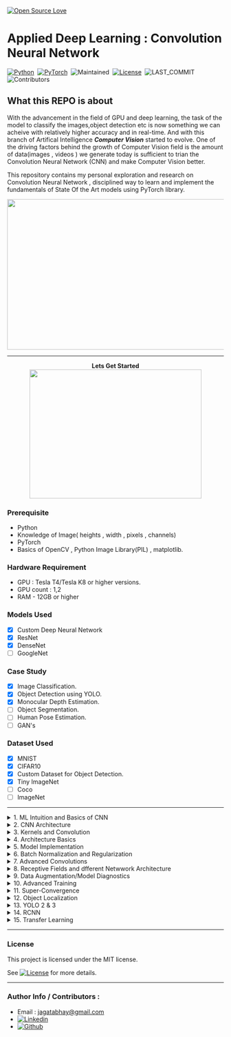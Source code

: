[![Open Source Love](https://badges.frapsoft.com/os/v1/open-source.png?v=103)](https://github.com/ellerbrock/open-source-badges/)


# Applied Deep Learning : Convolution Neural Network

[![Python](https://img.shields.io/badge/Language%20%26%20Version-Python%203.6%2B-brightgreen?logo=python)](https://www.python.org/)&nbsp;&nbsp;[![PyTorch](https://img.shields.io/badge/Library-PyTorch-brightgreen?logo=pytorch)](https://pytorch.org)&nbsp;&nbsp;![Maintained](https://img.shields.io/badge/Maintained-Yes-brightgreen?logo=github)&nbsp;&nbsp;[![License](https://img.shields.io/badge/LICENSE-MIT-brightgreen)](https://github.com/jagatabhay/TSAI/blob/master/LICENSE)&nbsp;&nbsp;![LAST_COMMIT](https://img.shields.io/github/last-commit/jagatabhay/TSAI)&nbsp;&nbsp;![Contributors](https://img.shields.io/github/contributors/jagatabhay/TSAI?style=plastic)&nbsp;&nbsp;


## What this REPO is about


With the advancement in the field of GPU and deep learning, the task of the model to classify the images,object detection etc is now something we can acheive with relatively higher accuracy and in real-time. And with this branch of Artifical Intelligence ***Computer Vision*** started to evolve. One of the driving factors behind the growth of Computer Vision field is the amount of data(images , videos ) we generate today is sufficient to trian the Convolution Neural Network (CNN) and make Computer Vision better.

This repository contains my personal exploration and research on Convolution Neural Network , disciplined way to learn and implement the fundamentals of State Of the Art models using PyTorch library.

<p align = 'center'>
  <img width = '600' height = '350' src = "https://github.com/jagatabhay/miscellaneous/blob/master/humanpose.gif">
 </p>


---

<p align="center">
  <b> Lets Get Started </b><br>
  <img width="400" height="300" src="https://github.com/jagatabhay/miscellaneous/blob/master/gettingstartedlogo.png">
</p>



### Prerequisite
- Python
- Knowledge of Image( heights , width , pixels , channels)
- PyTorch
- Basics of OpenCV , Python Image Library(PIL) , matplotlib.


### Hardware Requirement
- GPU : Tesla T4/Tesla K8 or higher versions.
- GPU count : 1,2
- RAM - 12GB or higher


### Models Used
- [x] Custom Deep Neural Network
- [x] ResNet
- [x] DenseNet
- [ ] GoogleNet

### Case Study
- [x] Image Classification.
- [x] Object Detection using YOLO.
- [x] Monocular Depth Estimation.
- [ ] Object Segmentation.
- [ ] Human Pose Estimation.
- [ ] GAN's

### Dataset Used
- [x] MNIST
- [x] CIFAR10
- [x] Custom Dataset for Object Detection.
- [x] Tiny ImageNet
- [ ] Coco
- [ ] ImageNet

---

<details>
  <summary>1. ML Intuition and Basics of CNN </summary>
   
Basics of python can be learnt on YouTube. Channels like Corey Shagffer [![YouTubeLogo](https://github.com/jagatabhay/TSAI/blob/master/S13/logo.png)](https://www.youtube.com/playlist?list=PL-osiE80TeTt2d9bfVyTiXJA-UTHn6WwU) and Telusko [![YouTubeLogo](https://github.com/jagatabhay/TSAI/blob/master/S13/logo.png)](https://www.youtube.com/c/Telusko/playlists) helped me a lot to learn about python basics.


Basics of CNN , how CNN learns , how different channels are formed , how DNN make sense of the inputs it gets ( __Features -> Edges & Gradients -> Textures -> Patterns -> Part of Objects -> Objects -> Scenes__ )Please see below. Resemblance of Human brain , eyes with computer vision field.

<p align='center'>
  <img src="https://github.com/jagatabhay/miscellaneous/blob/master/Edges%20and%20Gradient.PNG">
</p>

</details>

<details>
  <summary>2. CNN Architecture </summary>

Basic CNN Architecture , maintain symmetry by chosing odd size kernel(Example : 3X3 , 5X5), importance of choosing 3X3 kernel over 5X5 or higher odd kernel , Max-Pooling  , Receptive Field.
  
<p align='center'>
  <img src= 'https://github.com/jagatabhay/miscellaneous/blob/master/RF.gif'>
</p>
 
</details>
 
<details>
  <summary>3. Kernels and Convolution </summary>
  
&nbsp;
  
Basic Pytorch architecture for working with neural networks, introduction to nn.Module, optimizers, forward and backward pass, datasets, how to apply simple augmentation.
 </details>


<details>
<summary>4. Architecture Basics</summary>

CNN Architecture components Fully Connected Layer , Drop-Out , Softmax , Learning-Rate , Batch-Size.

Work link Summary :
- Train MNIST Dataset to get 99.40% accuracy with given contraint. Kindly check the [worklink](https://github.com/jagatabhay/S4) to know more.
- Parameters : 
- Epoch : 20
- Learning Rate
- Batch Size 
- Highest Accuracy - 
- [Work Link](https://github.com/jagatabhay/S4)
<p align='center'>
  <img width = 300 height = 200 src= 'https://github.com/jagatabhay/miscellaneous/blob/master/fullyconnectedlayer.png'>
  <img width = 300 height = 200 src= 'https://github.com/jagatabhay/miscellaneous/blob/master/droput.gif'>
  <img width = 300 height = 200 src= 'https://github.com/jagatabhay/miscellaneous/blob/master/LR.jpg'>
  </p>

</details>



<details>
<summary>5. Model Implementation</summary>

Step by step approach to build neural network , debugg , and to optimize to get the best accuracy.
Kindly check [worklink](https://github.com/jagatabhay/S5) to know more.

Work link Summary :
- Train MNIST Dataset to get 99.40% accuracy with given contraint. Kindly check the [worklink](https://github.com/jagatabhay/S5) to know more.
- Parameters : 
- Epoch : 15
- Learning Rate :
- Batch Size :
- Highest Accuracy - 
- [Work Link](https://github.com/jagatabhay/S5)
</details>



<details>
<summary>6. Batch Normalization and Regularization</summary>
  

Importance of Normalization , Batch normalization , Regularization of Datasets. Thin line difference between normalization and equalization.
 
Work link Summary :
- Train MNIST Dataset to get 99.40% accuracy with contraint and add regularization to it.Kindly check the [worklink](https://github.com/jagatabhay/TSAI/tree/master/S6) to know more.
- Parameters : 
- Epoch : 15
- Learning Rate :
- Batch Size :
- Highest Accuracy - 
- [Work Link](https://github.com/jagatabhay/TSAI/tree/master/S6)

<p align = 'center'>
  <img width = 400 height = 400 src = 'https://github.com/jagatabhay/miscellaneous/blob/master/normalization.png'>
 </p>
 
 </details>


<details>
<summary>7. Advanced Convolutions </summary>

Different Types of convolution like Normal Convoultion, Dilated Convolutions, Pointwise Convolution(1x1), DECONVOLUTION or Fractionally Strided OR Transpose Convolution, Pixel Shuffle Algorithm, Depthwise Separable Convolution, Grouped Convolution. Dilated, Depthwise , Grouped is shown below respectively.

Work link Summary :
- Train CIFAR10 Dataset to get more that 80% accuracy with contraints.Kindly check the [worklink](https://github.com/jagatabhay/TSAI/tree/master/S7) to know more.
- Parameters : 
- Epoch : 15
- Learning Rate :
- Batch Size :
- Highest Accuracy - 
- [Work Link](https://github.com/jagatabhay/TSAI/tree/master/S7)


<p align = 'center'>
  <img width = 350 height = 250 src = 'https://github.com/jagatabhay/miscellaneous/blob/master/dilatedConvulation.gif'>
  <img width = 350 height = 250 src = 'https://github.com/jagatabhay/miscellaneous/blob/master/depthwise.png'>
  <img width = 350 height = 250 src = 'https://github.com/jagatabhay/miscellaneous/blob/master/groupedconvulation.png'>
 </p> 
</details>


<details>
<summary>8. Receptive Fields and dfferent Netwwork Architecture </summary>

Introduction to different neural network architecture like AlexNet , VGG , ResNet, GoogleNet, Inception, ResNext. Different Version of it. Importance of having multiple Receptive field.

Work link Summary :
- Train CIFAR10 Dataset to get more that 85% accuracy using ResNet-18 architecture. Kindly check the [worklink](https://github.com/jagatabhay/TSAI/tree/master/S8) to know more.
- Model :
- Epoch : 15
- Learning Rate :
- Batch Size :
- Highest Accuracy - 
- [Work Link](https://github.com/jagatabhay/TSAI/tree/master/S8)

<p align = 'center'>
  <img width = 400 height = 400 src='https://github.com/jagatabhay/miscellaneous/blob/master/AlexNet.png'>
  <img width = 400 height = 400 src='https://github.com/jagatabhay/miscellaneous/blob/master/VGGNet.png'>
  <img width = 400 height = 400 src='https://github.com/jagatabhay/miscellaneous/blob/master/ResNet.png'>
</p>

</details>


<details>
<summary>9. Data Augmentation/Model Diagnostics </summary>

One of the easy way to increase accuracy is to increase the receptive field(core idea of ResNet architecturec). One of the way also include regularization like DropOut , Batch Normalization , L1/L2 Regularization. All the above topic will fall short if the dataset is limited. And to tackle this we can use __Data Augmentation__ strategy.
Please see some the strategy mentiond images.

Work link Summary :
- Implement Augmentation module , GRADCAM module. And train the CIFAR10 dataset to achieve 87%+ accuracy. Kindly check the [worklink](https://github.com/jagatabhay/TSAI/tree/master/S9) to know more.
- Model :
- Epoch : 15
- Learning Rate :
- Batch Size :
- Highest Accuracy - 
- [Work Link]https://github.com/jagatabhay/TSAI/tree/master/S9)

<p align = 'center'>
  <img width = 300 , height = 300 src = 'https://github.com/jagatabhay/miscellaneous/blob/master/DA1.png'>
  <img width = 300 , height = 300 src = 'https://github.com/jagatabhay/miscellaneous/blob/master/DA2.png'>
  <img width = 300 , height = 300 src = 'https://github.com/jagatabhay/miscellaneous/blob/master/DA3.png'>
</p>

</details>


<details>
<summary>10. Advanced Training </summary>

LR Finder.
This need to update.
[Work Link](https://github.com/jagatabhay/TSAI/tree/master/S10)
</details>


<details>
<summary>11. Super-Convergence </summary>

Implementation of phenomenon( Super-Convergence/One Cycle Policy) where a neural network can be trained on a faster magnitude than a standard training without hampering accuracy of the model.This is the implementation of reasearch paper [discussed here](https://arxiv.org/pdf/1708.07120.pdf). An intuition to implement this is that large learning rates regularize the training, hence requiring a reduction of all other forms of regularization in order to preserve the optimal balance. 

Work link Summary :
- Implement one-cycle policy along with data-augmentation strategy ad show GRADCAM module. And train the CIFAR10 dataset to achieve 90%+ accuracy. Kindly check the [worklink](https://github.com/jagatabhay/TSAI/tree/master/S11) to know more.
- Model :
- Epoch : 15
- Learning Rate :
- Batch Size :
- Highest Accuracy - 
- [Work Link](https://github.com/jagatabhay/TSAI/tree/master/S11)

<p align = 'center'>
  <img width = 250 , height = 250 src= 'https://github.com/jagatabhay/miscellaneous/blob/master/OneCycleMinima.png'>
  <img width = 500 , height = 300 src= 'https://github.com/jagatabhay/miscellaneous/blob/master/OneCyclePolicy.png'>
 </p>
 
</details>


<details>
<summary>12. Object Localization </summary>

Difference between Image classification and Image localization ( aka Image/Object Detection ). Detection approaches like Sliding window alogorithm, Regional propasal algorithms, Anchor box,shown below respectively. Pros and Cons of different approaches. Detailed study of latest approach anchor box - IOU ( Intersection over Union ), MAP ( Mean Aeverage Precision ), centriods, K-Means algorithms to compute centroids. Understanding YOLO-V2 [loss function](https://www.meetup.com/Machine-Learning-India-Bangalore/messages/boards/thread/52385226).

Work link Summary :
- Train Tiny-ImageNet on ResNet-18 within contraint to acheive 50%+ accuracy. [worklink](https://github.com/jagatabhay/TSAI/tree/master/S12) to know more.
- Model : ResNet-18
- Epoch : 50
- Learning Rate :
- Batch Size :
- Highest Accuracy - 
- [Work Link](https://github.com/jagatabhay/TSAI/tree/master/S12)

<p align = 'center'>
  <img width = 300 height = 300 src='https://github.com/jagatabhay/miscellaneous/blob/master/SlidingWindow.gif'>
  <img width = 300 height = 300 src='https://github.com/jagatabhay/miscellaneous/blob/master/RegionalProposal.gif'>
  <img width = 300 height = 300 src='https://github.com/jagatabhay/miscellaneous/blob/master/AnchorBox.gif'>
</p>

</details>



<details>
<summary>13. YOLO 2 & 3 </summary>

Introduction to YOLO and why is it called YOLO ? FPS of YOLO. Anchor Box variation on datasets.

Work link Summary :
- Use OpenCV to detect COCO Dataset Objects. Collect a custom dataset of 500 Images and detection by YOLO. [worklink](https://github.com/jagatabhay/TSAI/tree/master/S13) to know more.
- Model : ResNet-18
- Epoch : 50
- Learning Rate :
- Batch Size :
- Highest Accuracy - 
- [Work Link](https://github.com/jagatabhay/TSAI/tree/master/S13)
- Object Detection Youtube Video - [![YouTube](https://github.com/jagatabhay/TSAI/blob/master/S13/logo.png)](https://www.youtube.com/watch?v=A0n0CvoeFEI)

<p align = 'center'>
  <img width = 350 height = 350 src = 'https://github.com/jagatabhay/miscellaneous/blob/master/YOLO.png'>
 </p>
 
</details>


<details>
  <summary>14. RCNN </summary>
  
  This needs to be update.
</details>

<details>
  <summary>15. Transfer Learning</summary>
  
  this need to be updated
</details>


---


### License 

This project is licensed under the MIT license.

See [![License](https://img.shields.io/badge/LICENSE-MIT-brightgreen)](https://github.com/jagatabhay/TSAI/blob/master/LICENSE) for more details.

---


### Author Info / Contributors :
- Email : [jagatabhay@gmail.com](jagatabhay@gmail.com)
- [![Linkedin](https://github.com/jagatabhay/TSAI/blob/master/logo.png)](https://www.linkedin.com/in/jagatnandan-prasad-240042129/)
- [![Github](https://github.com/jagatabhay/TSAI/blob/master/S13/githublogo.png)](https://github.com/jagatabhay)
